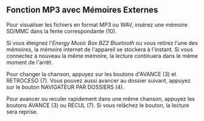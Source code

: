 ## Fonction MP3 avec Mémoires Externes

Pour visualiser les fichiers en format MP3 ou WAV, insérez une mémoire SD/MMC dans la fente correspondante (10).

Si vous éteignez l'*Energy Music Box BZ2 Bluetooth* ou vous retirez l'une des mémoires, la mémoire internet de l'appareil se stockera à l'instant. Si vous connectez à nouveau la même mémoire, la lecture continuera dans le même moment de l'arrêt.

Pour changer la chanson, appuyez sur les boutons d'AVANCE (3) et RETROCESO (7). Vous pouvez aussi avancer au dossier suivant, appuyez sur le bouton NAVIGATEUR PAR DOSSIERS (4).

Pour avancer ou reculer rapidement dans une même chanson, appuyez les boutons AVANCE (3) ou RECUL (7). Si vous relâchez le bouton, la lecture sera reprise.
